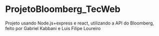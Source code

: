 # ProjetoBloomberg_TecWeb
Projeto usando Node.js+express e react, utilizando a API do Bloomberg, feito por Gabriel Kabbani e Luis Filipe Loureiro
